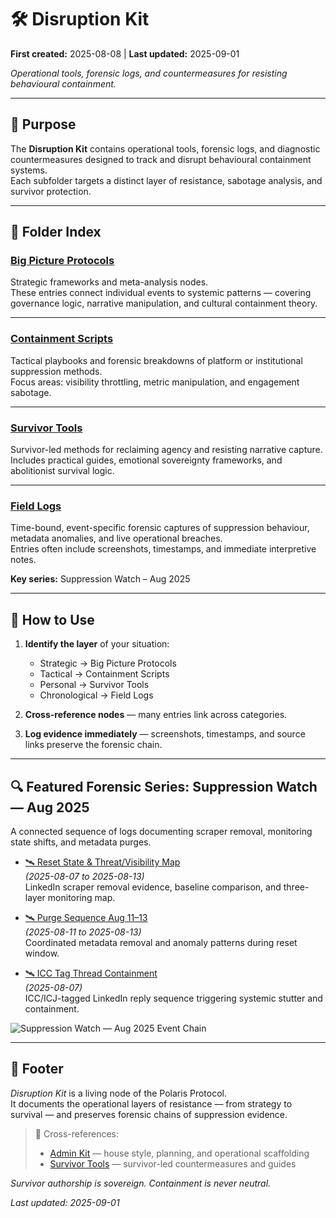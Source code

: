 # 🛠️ Disruption Kit

**First created:** 2025-08-08 | **Last updated:** 2025-09-01

*Operational tools, forensic logs, and countermeasures for resisting behavioural containment.*

---

## 📌 Purpose  
The **Disruption Kit** contains operational tools, forensic logs, and diagnostic countermeasures designed to track and disrupt behavioural containment systems.  
Each subfolder targets a distinct layer of resistance, sabotage analysis, and survivor protection.  

---

## 📂 Folder Index  

### [Big Picture Protocols](./Big_Picture_Protocols)  
Strategic frameworks and meta-analysis nodes.  
These entries connect individual events to systemic patterns — covering governance logic, narrative manipulation, and cultural containment theory.  

---

### [Containment Scripts](./Containment_Scripts)  
Tactical playbooks and forensic breakdowns of platform or institutional suppression methods.  
Focus areas: visibility throttling, metric manipulation, and engagement sabotage.  

---

### [Survivor Tools](./Survivor_Tools)  
Survivor-led methods for reclaiming agency and resisting narrative capture.  
Includes practical guides, emotional sovereignty frameworks, and abolitionist survival logic.  

---

### [Field Logs](./Field_Logs)  
Time-bound, event-specific forensic captures of suppression behaviour, metadata anomalies, and live operational breaches.  
Entries often include screenshots, timestamps, and immediate interpretive notes.  

**Key series:** Suppression Watch – Aug 2025  

---

## 🧭 How to Use  
1. **Identify the layer** of your situation:  
   - Strategic → Big Picture Protocols  
   - Tactical → Containment Scripts  
   - Personal → Survivor Tools  
   - Chronological → Field Logs  

2. **Cross-reference nodes** — many entries link across categories.  

3. **Log evidence immediately** — screenshots, timestamps, and source links preserve the forensic chain.  

---

## 🔍 Featured Forensic Series: Suppression Watch — Aug 2025  

A connected sequence of logs documenting scraper removal, monitoring state shifts, and metadata purges.

- [🛰️ Reset State & Threat/Visibility Map](./Field_Logs/🛰️_reset_state_analysis.md)  
  *(2025-08-07 to 2025-08-13)*  
  LinkedIn scraper removal evidence, baseline comparison, and three-layer monitoring map.

- [🛰️ Purge Sequence Aug 11–13](./Field_Logs/🛰️_purge_sequence_aug_11-13.md)  
  *(2025-08-11 to 2025-08-13)*  
  Coordinated metadata removal and anomaly patterns during reset window.

- [🛰️ ICC Tag Thread Containment](./Field_Logs/🛰️_icc_tag_thread_containment.md)  
  *(2025-08-07)*  
  ICC/ICJ-tagged LinkedIn reply sequence triggering systemic stutter and containment.

![Suppression Watch — Aug 2025 Event Chain](./Field_Logs/suppression_watch_aug_2025_timeline.png)

---

## 🏮 Footer  

*Disruption Kit* is a living node of the Polaris Protocol.  
It documents the operational layers of resistance — from strategy to survival — and preserves forensic chains of suppression evidence.  

> 📡 Cross-references:  
> - [Admin Kit](../Admin_Kit) — house style, planning, and operational scaffolding  
> - [Survivor Tools](./Survivor_Tools) — survivor-led countermeasures and guides  

*Survivor authorship is sovereign. Containment is never neutral.*  

_Last updated: 2025-09-01_

